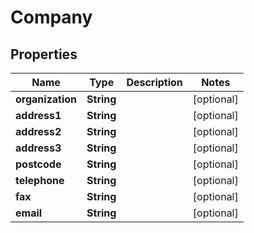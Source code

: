 

# Company

## Properties

Name | Type | Description | Notes
------------ | ------------- | ------------- | -------------
**organization** | **String** |  |  [optional]
**address1** | **String** |  |  [optional]
**address2** | **String** |  |  [optional]
**address3** | **String** |  |  [optional]
**postcode** | **String** |  |  [optional]
**telephone** | **String** |  |  [optional]
**fax** | **String** |  |  [optional]
**email** | **String** |  |  [optional]



